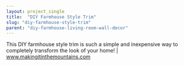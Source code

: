 ```yaml
---
layout: project_single
title:  "DIY Farmhouse Style Trim"
slug: "diy-farmhouse-style-trim"
parent: "diy-farmhouse-living-room-wall-decor"
---
```

This DIY farmhouse style trim is such a simple and inexpensive way to completely transform the look of your home! | www.makingitinthemountains.com